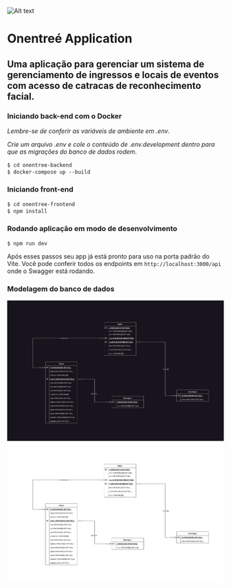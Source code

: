 <img title="a title" alt="Alt text" src="https://media.licdn.com/dms/image/D4E16AQGjCVuzlCthvg/profile-displaybackgroundimage-shrink_200_800/0/1690574706700?e=2147483647&v=beta&t=zlY1Mc10yQ3gA9qiZ4sZ7m8PkE-HIu8Haa1fUyKb_fU">

# Onentreé Application
## Uma aplicação para gerenciar um sistema de gerenciamento de ingressos e locais de eventos com acesso de catracas de reconhecimento facial.

### Iniciando back-end com o Docker

_Lembre-se de conferir as variáveis de ambiente em .env_.

_Crie um arquivo .env e cole o conteúdo de .env.development dentro para que as migrações do banco de dados rodem_.

```
$ cd onentree-backend
$ docker-compose up --build
```

### Iniciando front-end

```
$ cd onentree-frontend
$ npm install
```

### Rodando aplicação em modo de desenvolvimento

```
$ npm run dev
```

Após esses passos seu app já está pronto para uso na porta padrão do Vite.
Você pode conferir todos os endpoints em ```http://localhost:3000/api``` onde o Swagger está rodando.


### Modelagem do banco de dados

<img title="a title" alt="Alt text" src="./modelagem/onentree-modelagem-dark.png">
<img title="a title" alt="Alt text" src="./modelagem/onentree-modelagem-light.png">
